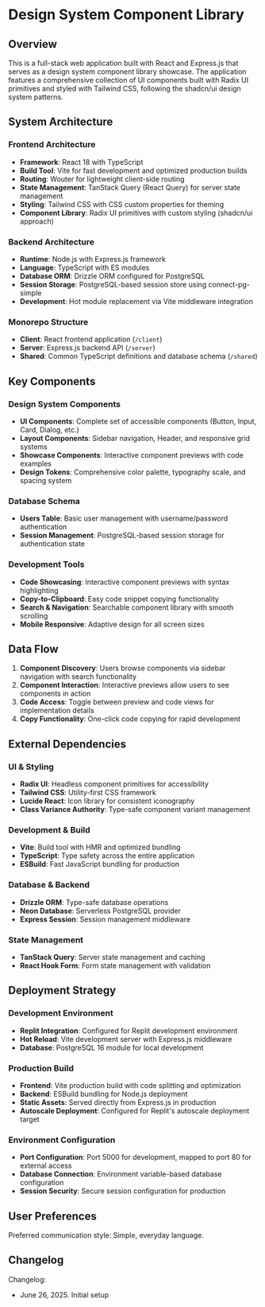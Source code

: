 # Design System Component Library

## Overview

This is a full-stack web application built with React and Express.js that serves as a design system component library showcase. The application features a comprehensive collection of UI components built with Radix UI primitives and styled with Tailwind CSS, following the shadcn/ui design system patterns.

## System Architecture

### Frontend Architecture
- **Framework**: React 18 with TypeScript
- **Build Tool**: Vite for fast development and optimized production builds
- **Routing**: Wouter for lightweight client-side routing
- **State Management**: TanStack Query (React Query) for server state management
- **Styling**: Tailwind CSS with CSS custom properties for theming
- **Component Library**: Radix UI primitives with custom styling (shadcn/ui approach)

### Backend Architecture
- **Runtime**: Node.js with Express.js framework
- **Language**: TypeScript with ES modules
- **Database ORM**: Drizzle ORM configured for PostgreSQL
- **Session Storage**: PostgreSQL-based session store using connect-pg-simple
- **Development**: Hot module replacement via Vite middleware integration

### Monorepo Structure
- **Client**: React frontend application (`/client`)
- **Server**: Express.js backend API (`/server`)
- **Shared**: Common TypeScript definitions and database schema (`/shared`)

## Key Components

### Design System Components
- **UI Components**: Complete set of accessible components (Button, Input, Card, Dialog, etc.)
- **Layout Components**: Sidebar navigation, Header, and responsive grid systems
- **Showcase Components**: Interactive component previews with code examples
- **Design Tokens**: Comprehensive color palette, typography scale, and spacing system

### Database Schema
- **Users Table**: Basic user management with username/password authentication
- **Session Management**: PostgreSQL-based session storage for authentication state

### Development Tools
- **Code Showcasing**: Interactive component previews with syntax highlighting
- **Copy-to-Clipboard**: Easy code snippet copying functionality
- **Search & Navigation**: Searchable component library with smooth scrolling
- **Mobile Responsive**: Adaptive design for all screen sizes

## Data Flow

1. **Component Discovery**: Users browse components via sidebar navigation with search functionality
2. **Component Interaction**: Interactive previews allow users to see components in action
3. **Code Access**: Toggle between preview and code views for implementation details
4. **Copy Functionality**: One-click code copying for rapid development

## External Dependencies

### UI & Styling
- **Radix UI**: Headless component primitives for accessibility
- **Tailwind CSS**: Utility-first CSS framework
- **Lucide React**: Icon library for consistent iconography
- **Class Variance Authority**: Type-safe component variant management

### Development & Build
- **Vite**: Build tool with HMR and optimized bundling
- **TypeScript**: Type safety across the entire application
- **ESBuild**: Fast JavaScript bundling for production

### Database & Backend
- **Drizzle ORM**: Type-safe database operations
- **Neon Database**: Serverless PostgreSQL provider
- **Express Session**: Session management middleware

### State Management
- **TanStack Query**: Server state management and caching
- **React Hook Form**: Form state management with validation

## Deployment Strategy

### Development Environment
- **Replit Integration**: Configured for Replit development environment
- **Hot Reload**: Vite development server with Express.js middleware
- **Database**: PostgreSQL 16 module for local development

### Production Build
- **Frontend**: Vite production build with code splitting and optimization
- **Backend**: ESBuild bundling for Node.js deployment
- **Static Assets**: Served directly from Express.js in production
- **Autoscale Deployment**: Configured for Replit's autoscale deployment target

### Environment Configuration
- **Port Configuration**: Port 5000 for development, mapped to port 80 for external access
- **Database Connection**: Environment variable-based database configuration
- **Session Security**: Secure session configuration for production

## User Preferences

Preferred communication style: Simple, everyday language.

## Changelog

Changelog:
- June 26, 2025. Initial setup